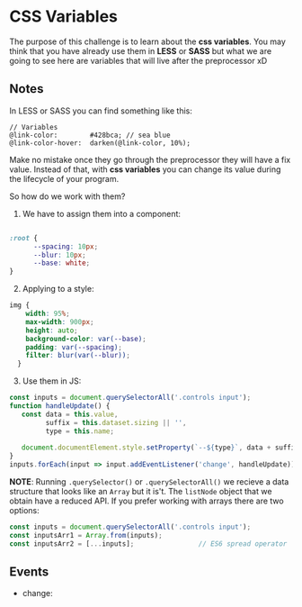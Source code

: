 # CSS Variables

The purpose of this challenge is to learn about the **css variables**. You may think that you have already use them in **LESS** or **SASS** but what we are going to see here are variables that will live after the preprocessor xD

## Notes

In LESS or SASS you can find something like this:

```less
// Variables
@link-color:        #428bca; // sea blue
@link-color-hover:  darken(@link-color, 10%);
```
Make no mistake once they go through the preprocessor they will have a fix value. Instead of that, with **css variables** you can change its value during the lifecycle of your program.


So how do we work with them?

1. We have to assign them into a component:
```css

:root {
      --spacing: 10px;
      --blur: 10px;
      --base: white;
}
```
2. Applying to a style:
```css
img {
    width: 95%;
    max-width: 900px;
    height: auto;
    background-color: var(--base);
    padding: var(--spacing);
    filter: blur(var(--blur));
  }
 ```
 3. Use them in JS:
 
 ```javascript
const inputs = document.querySelectorAll('.controls input');
function handleUpdate() {
    const data = this.value,
          suffix = this.dataset.sizing || '',
          type = this.name;
            
    document.documentElement.style.setProperty(`--${type}`, data + suffix);
}
inputs.forEach(input => input.addEventListener('change', handleUpdate));
 ```
 
 **NOTE**: Running `.querySelector()` or `.querySelectorAll()` we recieve a data structure that looks like an `Array` but it is't. The `listNode` object that we obtain have a reduced API. If you prefer working with arrays there are two options:
 
 ```javascript
 const inputs = document.querySelectorAll('.controls input');
 const inputsArr1 = Array.from(inputs);
 const inputsArr2 = [...inputs];                // ES6 spread operator
 ```
 
 ## Events
 
 * change:  
 
